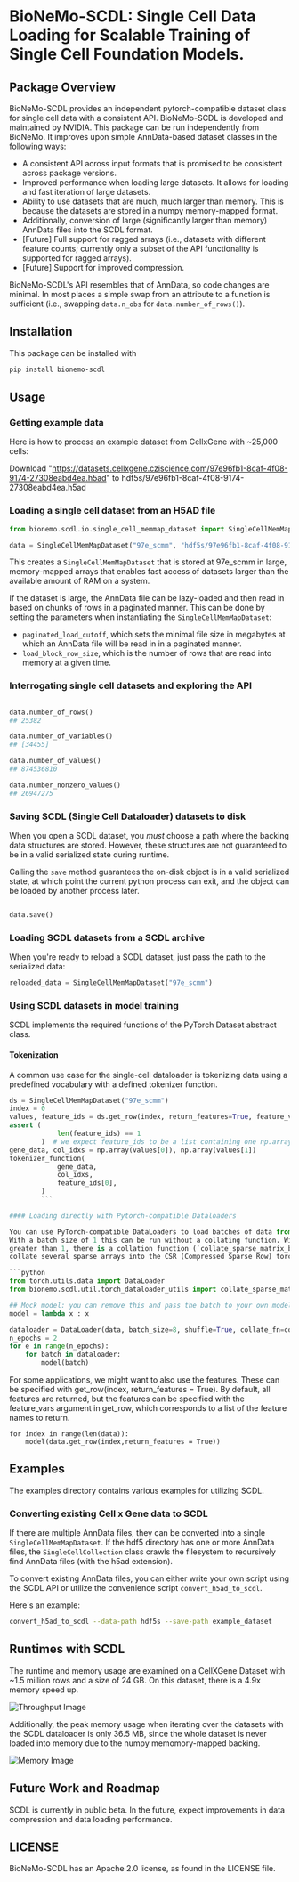 # BioNeMo-SCDL: Single Cell Data Loading for Scalable Training of Single Cell Foundation Models.

## Package Overview

BioNeMo-SCDL provides an independent pytorch-compatible dataset class for single cell data with a consistent API. BioNeMo-SCDL is developed and maintained by NVIDIA. This package can be run independently from BioNeMo. It improves upon simple AnnData-based dataset classes in the following ways:

- A consistent API across input formats that is promised to be consistent across package versions.
- Improved performance when loading large datasets. It allows for loading and fast iteration of large datasets.
- Ability to use datasets that are much, much larger than memory. This is because the datasets are stored in a numpy memory-mapped format.
- Additionally, conversion of large (significantly larger than memory) AnnData files into the SCDL format.
- [Future] Full support for ragged arrays (i.e., datasets with different feature counts; currently only a subset of the API functionality is supported for ragged arrays).
- [Future] Support for improved compression.

BioNeMo-SCDL's API resembles that of AnnData, so code changes are minimal.
In most places a simple swap from an attribute to a function is sufficient (i.e., swapping `data.n_obs` for `data.number_of_rows()`).

## Installation

This package can be installed with

```bash
pip install bionemo-scdl
```

## Usage

### Getting example data

Here is how to process an example dataset from CellxGene with ~25,000 cells:

Download "https://datasets.cellxgene.cziscience.com/97e96fb1-8caf-4f08-9174-27308eabd4ea.h5ad" to hdf5s/97e96fb1-8caf-4f08-9174-27308eabd4ea.h5ad

### Loading a single cell dataset from an H5AD file

```python
from bionemo.scdl.io.single_cell_memmap_dataset import SingleCellMemMapDataset

data = SingleCellMemMapDataset("97e_scmm", "hdf5s/97e96fb1-8caf-4f08-9174-27308eabd4ea.h5ad")

```

This creates a `SingleCellMemMapDataset` that is stored at 97e_scmm in large, memory-mapped arrays
that enables fast access of datasets larger than the available amount of RAM on a system.

If the dataset is large, the AnnData file can be lazy-loaded and then read in based on chunks of rows in a paginated manner. This can be done by setting the parameters when instantiating the `SingleCellMemMapDataset`:

- `paginated_load_cutoff`, which sets the minimal file size in megabytes at which an AnnData file will be read in in a paginated manner.
- `load_block_row_size`, which is the number of rows that are read into memory at a given time.

### Interrogating single cell datasets and exploring the API

```python

data.number_of_rows()
## 25382

data.number_of_variables()
## [34455]

data.number_of_values()
## 874536810

data.number_nonzero_values()
## 26947275

```

### Saving SCDL (Single Cell Dataloader) datasets to disk

When you open a SCDL dataset, you *must* choose a path where the backing
data structures are stored. However, these structures are not guaranteed
to be in a valid serialized state during runtime.

Calling the `save` method guarantees the on-disk object is in a valid serialized
state, at which point the current python process can exit, and the object can be
loaded by another process later.

```python

data.save()

```

### Loading SCDL datasets from a SCDL archive

When you're ready to reload a SCDL dataset, just pass the path to the serialized
data:

```python
reloaded_data = SingleCellMemMapDataset("97e_scmm")
```

### Using SCDL datasets in model training

SCDL implements the required functions of the PyTorch Dataset abstract class.

#### Tokenization

A common use case for the single-cell dataloader is tokenizing data using a predefined vocabulary with a defined tokenizer function.

``` python
ds = SingleCellMemMapDataset("97e_scmm")
index = 0
values, feature_ids = ds.get_row(index, return_features=True, feature_vars=["feature_id"])
assert (
            len(feature_ids) == 1
        )  # we expect feature_ids to be a list containing one np.array with the row's feature ids
gene_data, col_idxs = np.array(values[0]), np.array(values[1])
tokenizer_function(
            gene_data,
            col_idxs,
            feature_ids[0],
        )
        ```

#### Loading directly with Pytorch-compatible Dataloaders

You can use PyTorch-compatible DataLoaders to load batches of data from a SCDL class.
With a batch size of 1 this can be run without a collating function. With a batch size
greater than 1, there is a collation function (`collate_sparse_matrix_batch`), that will
collate several sparse arrays into the CSR (Compressed Sparse Row) torch tensor format.

```python
from torch.utils.data import DataLoader
from bionemo.scdl.util.torch_dataloader_utils import collate_sparse_matrix_batch

## Mock model: you can remove this and pass the batch to your own model in actual code.
model = lambda x : x

dataloader = DataLoader(data, batch_size=8, shuffle=True, collate_fn=collate_sparse_matrix_batch)
n_epochs = 2
for e in range(n_epochs):
    for batch in dataloader:
        model(batch)
```

For some applications, we might want to also use the features. These can be specified with get_row(index, return_features = True). By default, all features are returned, but the features can be specified with the feature_vars argument in get_row, which corresponds to a list of the feature names to return.

```
for index in range(len(data)):
    model(data.get_row(index,return_features = True))
```

## Examples

The examples directory contains various examples for utilizing SCDL.

### Converting existing Cell x Gene data to SCDL

If there are multiple AnnData files, they can be converted into a single `SingleCellMemMapDataset`. If the hdf5 directory has one or more AnnData files, the `SingleCellCollection` class crawls the filesystem to recursively find AnnData files (with the h5ad extension).

To convert existing AnnData files, you can either write your own script using the SCDL API or utilize the convenience script `convert_h5ad_to_scdl`.

Here's an example:

```bash
convert_h5ad_to_scdl --data-path hdf5s --save-path example_dataset
```

## Runtimes with SCDL

The runtime and memory usage are examined on a CellXGene Dataset with ~1.5 million rows and a size of 24 GB. On this dataset, there is a 4.9x memory speed up.

![Throughput Image](https://raw.githubusercontent.com/NVIDIA/bionemo-framework/main/sub-packages/bionemo-scdl/assets/throughput.png)

Additionally, the peak memory usage when iterating over the datasets with the SCDL dataloader is only 36.5 MB, since the whole dataset is never loaded into memory due to the numpy memomory-mapped backing.

![Memory Image](https://raw.githubusercontent.com/NVIDIA/bionemo-framework/main/sub-packages/bionemo-scdl/assets/disk_space.png)

## Future Work and Roadmap

SCDL is currently in public beta. In the future, expect improvements in data compression
and data loading performance.

## LICENSE

BioNeMo-SCDL has an Apache 2.0 license, as found in the LICENSE file.
